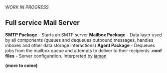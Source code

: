 _WORK IN PROGRESS_

## Full service Mail Server

__SMTP Package__ - Starts an SMTP server
__Mailbox Package__ - Data layer used by all components (queues and dequeues outbound messages, handles inboxes and other data storage interactions)
__Agent Package__ - Dequeues jobs from the mailbox queue and attempts to deliver to their recipients
__.conf files__ - Server configuration. Interpreted by [jamon](github.com/gbbr/jamon)

__(more to come)__
